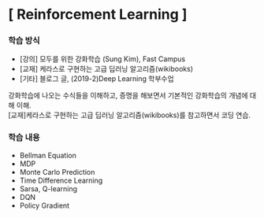 # [ Reinforcement Learning ]

### 학습 방식
- [강의] 모두를 위한 강화학습 (Sung Kim), Fast Campus
- [교재] 케라스로 구현하는 고급 딥러닝 알고리즘(wikibooks)
- [기타] 블로그 글, (2019-2)Deep Learning 학부수업

강화학습에 나오는 수식들을 이해하고, 증명을 해보면서 기본적인 강화학습의 개념에 대해 이해. </br>
[교재]케라스로 구현하는 고급 딥러닝 알고리즘(wikibooks)를 참고하면서 코딩 연습. 

### 학습 내용
- Bellman Equation
- MDP
- Monte Carlo Prediction
- Time Difference Learning
- Sarsa, Q-learning
- DQN
- Policy Gradient
